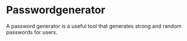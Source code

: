 # Passwordgenerator
A password generator is a useful tool that generates strong and random passwords for users.
